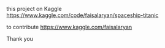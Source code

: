 this project on Kaggle https://www.kaggle.com/code/faisalaryan/spaceship-titanic

to contribute https://www.kaggle.com/faisalaryan

Thank you
